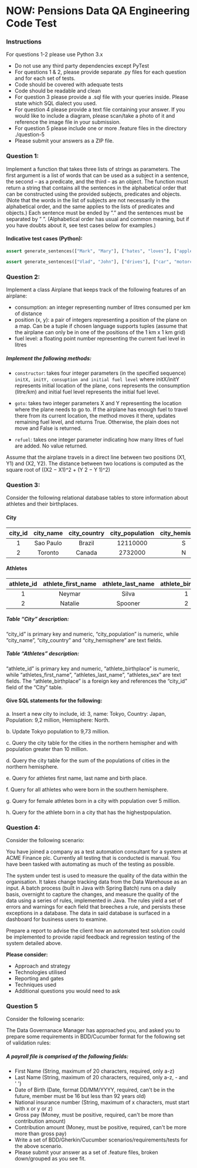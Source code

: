 # NOW: Pensions Data QA Engineering Code Test

### Instructions
For questions 1-2 please use Python 3.x

* Do not use any third party dependencies except PyTest
* For questions 1 & 2, please provide separate .py files for each question and for each set of tests.
* Code should be covered with adequate tests
* Code should be readable and clean
* For question 3 please provide a .sql file with your queries inside. Please state which SQL dialect you used.
* For question 4 please provide a text file containing your answer. If you would like to include a diagram, please scan/take a photo of it and reference the image file in your submission.
* For question 5 please include one or more .feature files in the directory ./question-5
* Please submit your answers as a ZIP file.

### Question 1: 
Implement a function that takes three lists of strings as parameters. The first argument is a list of words that can be used as a subject in a sentence, the second – as a predicate, and the third – as an object. The function must return a string that contains all the sentences in the alphabetical order that can be constructed using the provided subjects, predicates and objects. (Note that the words in the list of subjects are not necessarily in the alphabetical order, and the same applies to the lists of predicates and objects.) Each sentence must be ended by ”.” and the sentences must be separated by ” ”. (Alphabetical order has usual and common meaning, but if you have doubts about it, see test cases below for examples.)

#### Indicative test cases (Python):

``` python 
assert generate_sentences(["Mark", "Mary"], ["hates", "loves"], ["apples", "bananas"])) == "Mark hates apples. Mark hates bananas. Mark loves apples. Mark loves bananas. Mary hates apples. Mary hates bananas. Mary loves apples. Mary loves bananas."
```

``` python
assert generate_sentences(["Vlad", "John"], ["drives"], ["car", "motorcycle", "bus"])) == "John drives bus. John drives car. John drives motorcycle. Vlad drives bus. Vlad drives car. Vlad drives motorcycle."
```

### Question 2: 
Implement a class Airplane that keeps track of the following features of an airplane:

* consumption: an integer representing number of litres consumed per km of distance
* position (x, y): a pair of integers representing a position of the plane on a map. Can be a tuple if chosen language supports tuples (assume that the airplane can only be in one of the positions of the 1 km x 1 km grid)
* fuel level: a floating point number representing the current fuel level in litres

##### Implement the following methods:

* `constructor`: takes four integer parameters (in the specified sequence) `initX, initY, consuption and initial fuel level` where initX/initY represents initial location of the plane, cons represents the consumption (litre/km) and initial fuel level represents the initial fuel level.

* `goto`: takes two integer parameters X and Y representing the location where the plane needs to go to. If the airplane has enough fuel to travel there from its current location, the method moves it there, updates remaining fuel level, and returns True. Otherwise, the plain does not move and False is returned.

* `refuel`: takes one integer parameter indicating how many litres of fuel are added. No value returned.

Assume that the airplane travels in a direct line between two positions (X1, Y1) and
(X2, Y2). The distance between two locations is computed as the square root of ((X2 − X1)^2 + (Y 2 − Y 1)^2)


### Question 3: 
Consider the following relational database tables to store information about athletes and their birthplaces.

#### City

|city_id|city_name|city_country|city_population|city_hemisphere|
|:-----:|:-------:|:----------:|:-------------:|:-------------:|
|1      |Sao Paulo| Brazil| 12110000| S|
|2      |Toronto |Canada |2732000| N|

#### Athletes

|athlete_id|athlete_first_name|athlete_last_name|athlete_birthplace|athlete_sex|
|:--------:|:----------------:|:---------------:|:----------------:|:---------:|
|1 |Neymar |Silva| 1| M|
|2 |Natalie |Spooner |2| F|

##### Table “City” description: 
“city_id” is primary key and numeric,
“city_population” is numeric, while “city_name”, “city_country” and
“city_hemisphere” are text fields.

##### Table “Athletes” description: 
“athlete_id” is primary key and numeric,
“athlete_birthplace” is numeric, while “athletes_first_name”,
“athletes_last_name”, “athletes_sex” are text fields. The
“athlete_birthplace” is a foreign key and references the “city_id” field
of the “City” table.

#### Give SQL statements for the following:
a. Insert a new city to include, id: 3, name: Tokyo, Country: Japan, Population: 9,2 million, Hemisphere: North.

b. Update Tokyo population to 9,73 million.

c. Query the city table for the cities in the northern hemispher and with population greater than 10 million.

d. Query the city table for the sum of the populations of cities in the northern hemisphere.

e. Query for athletes first name, last name and birth place.

f. Query for all athletes who were born in the southern hemisphere. 

g. Query for female athletes born in a city with population over 5 million.

h. Query for the athlete born in a city that has the highestpopulation.

### Question 4:

Consider the following scenario:

You have joined a company as a test automation consultant for a system at ACME Finance plc. Currently all testing that is conducted is manual. You have been tasked with automating as much of the testing as possible.

The system under test is used to measure the quality of the data within the organisation. It takes change tracking data from the Data Warehouse as an input. A batch process (built in Java with Spring Batch) runs on a daily basis, overnight to capture the changes, and measure the quality of the data using a series of rules, implemented in Java. The rules yield a set of errors and warnings for each field that breeches a rule, and persists these exceptions in a database. The data in said database is surfaced in a dashboard for business users to examine.

Prepare a report to advise the client how an automated test solution could be implemented to provide rapid feedback and regression testing of the system detailed above.

**Please consider:**
* Approach and strategy
* Technologies utilised
* Reporting and gates
* Techniques used
* Additional questions you would need to ask

### Question 5

Consider the following scenario:

The Data Governanace Manager has approached you, and asked you to prepare some requirements in BDD/Cucumber format for the following set of validation rules:

##### A payroll file is comprised of the following fields:

* First Name (String, maximum of 20 characters, required, only a-z)
* Last Name (String, maximum of 20 characters, required, only a-z, - and ' ')
* Date of Birth (Date, format DD/MM/YYYY, required, can't be in the future, member must be 16 but less than 92 years old)
* National insurance number (String, maximum of x characters, must start with x or y or z)
* Gross pay (Money, must be positive, required, can't be more than contribution amount)
* Contribution amount (Money, must be positive, required, can't be more more than gross pay)
* Write a set of BDD/Gherkin/Cucumber scenarios/requirements/tests for the above scenario.
* Please submit your answer as a set of .feature files, broken down/grouped as you see fit.
